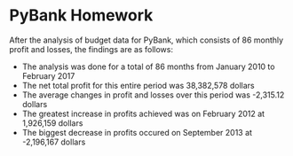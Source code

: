 # PyBank Homework

After the analysis of budget data for PyBank, which consists of 86 monthly profit and losses, the findings are as follows:

* The analysis was done for a total of 86 months from January 2010 to February 2017
* The net total profit for this entire period was 38,382,578 dollars
* The average changes in profit and losses over this period was -2,315.12 dollars
* The greatest increase in profits achieved was on February 2012 at 1,926,159 dollars
* The biggest decrease in profits occured on September 2013 at -2,196,167 dollars


```python

```
